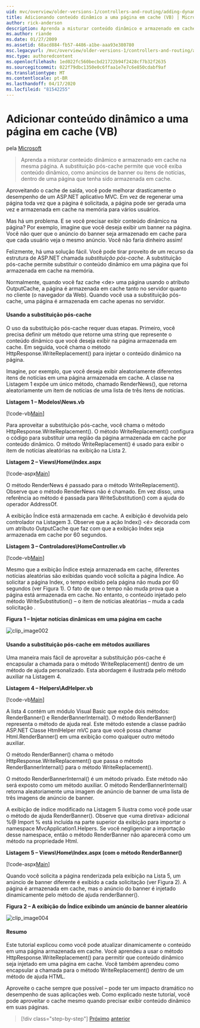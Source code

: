 ```yaml
---
uid: mvc/overview/older-versions-1/controllers-and-routing/adding-dynamic-content-to-a-cached-page-vb
title: Adicionando conteúdo dinâmico a uma página em cache (VB) | Microsoft Docs
author: rick-anderson
description: Aprenda a misturar conteúdo dinâmico e armazenado em cache na mesma página. A substituição pós-cache permite que você exiba conteúdo dinâmico, como anúncios de banner o...
ms.author: riande
ms.date: 01/27/2009
ms.assetid: 68acd884-fb57-4486-a1be-aaa93e380780
msc.legacyurl: /mvc/overview/older-versions-1/controllers-and-routing/adding-dynamic-content-to-a-cached-page-vb
msc.type: authoredcontent
ms.openlocfilehash: 1ed022fc560becbd21722b94f2428cf7b32f2635
ms.sourcegitcommit: 022f79dbc1350e0c6ffaa1e7e7c6e850cdabf9af
ms.translationtype: MT
ms.contentlocale: pt-BR
ms.lasthandoff: 04/17/2020
ms.locfileid: "81542255"
---
```

# <a name="adding-dynamic-content-to-a-cached-page-vb"></a>Adicionar conteúdo dinâmico a uma página em cache (VB)

pela [Microsoft](https://github.com/microsoft)

> Aprenda a misturar conteúdo dinâmico e armazenado em cache na mesma página. A substituição pós-cache permite que você exiba conteúdo dinâmico, como anúncios de banner ou itens de notícias, dentro de uma página que tenha sido armazenada em cache.

Aproveitando o cache de saída, você pode melhorar drasticamente o desempenho de um ASP.NET aplicativo MVC. Em vez de regenerar uma página toda vez que a página é solicitada, a página pode ser gerada uma vez e armazenada em cache na memória para vários usuários.

Mas há um problema. E se você precisar exibir conteúdo dinâmico na página? Por exemplo, imagine que você deseja exibir um banner na página. Você não quer que o anúncio do banner seja armazenado em cache para que cada usuário veja o mesmo anúncio. Você não faria dinheiro assim!

Felizmente, há uma solução fácil. Você pode tirar proveito de um recurso da estrutura de ASP.NET chamada *substituição pós-cache*. A substituição pós-cache permite substituir o conteúdo dinâmico em uma página que foi armazenada em cache na memória.

Normalmente, quando você faz cache &lt;de&gt; uma página usando o atributo OutputCache, a página é armazenada em cache tanto no servidor quanto no cliente (o navegador da Web). Quando você usa a substituição pós-cache, uma página é armazenada em cache apenas no servidor.

#### <a name="using-post-cache-substitution"></a>Usando a substituição pós-cache

O uso da substituição pós-cache requer duas etapas. Primeiro, você precisa definir um método que retorne uma string que represente o conteúdo dinâmico que você deseja exibir na página armazenada em cache. Em seguida, você chama o método HttpResponse.WriteReplacement() para injetar o conteúdo dinâmico na página.

Imagine, por exemplo, que você deseja exibir aleatoriamente diferentes itens de notícias em uma página armazenada em cache. A classe na Listagem 1 expõe um único método, chamado RenderNews(), que retorna aleatoriamente um item de notícias de uma lista de três itens de notícias.

**Listagem 1 – Modelos\News.vb**

[!code-vb[Main](adding-dynamic-content-to-a-cached-page-vb/samples/sample1.vb)]

Para aproveitar a substituição pós-cache, você chama o método HttpResponse.WriteReplacement(). O método WriteReplacement() configura o código para substituir uma região da página armazenada em cache por conteúdo dinâmico. O método WriteReplacement() é usado para exibir o item de notícias aleatórias na exibição na Lista 2.

**Listagem 2 – Views\Home\Index.aspx**

[!code-aspx[Main](adding-dynamic-content-to-a-cached-page-vb/samples/sample2.aspx)]

O método RenderNews é passado para o método WriteReplacement(). Observe que o método RenderNews não é chamado. Em vez disso, uma referência ao método é passada para WriteSubstitution() com a ajuda do operador AddressOf.

A exibição Índice está armazenada em cache. A exibição é devolvida pelo controlador na Listagem 3. Observe que a ação Index() &lt;é&gt; decorada com um atributo OutputCache que faz com que a exibição Index seja armazenada em cache por 60 segundos.

**Listagem 3 – Controladores\HomeController.vb**

[!code-vb[Main](adding-dynamic-content-to-a-cached-page-vb/samples/sample3.vb)]

Mesmo que a exibição Índice esteja armazenada em cache, diferentes notícias aleatórias são exibidas quando você solicita a página Índice. Ao solicitar a página Index, o tempo exibido pela página não muda por 60 segundos (ver Figura 1). O fato de que o tempo não muda prova que a página está armazenada em cache. No entanto, o conteúdo injetado pelo método WriteSubstitution() – o item de notícias aleatórias – muda a cada solicitação .

**Figura 1 – Injetar notícias dinâmicas em uma página em cache**

![clip_image002](adding-dynamic-content-to-a-cached-page-vb/_static/image1.jpg)

#### <a name="using-post-cache-substitution-in-helper-methods"></a>Usando a substituição pós-cache em métodos auxiliares

Uma maneira mais fácil de aproveitar a substituição pós-cache é encapsular a chamada para o método WriteReplacement() dentro de um método de ajuda personalizado. Esta abordagem é ilustrada pelo método auxiliar na Listagem 4.

**Listagem 4 – Helpers\AdHelper.vb**

[!code-vb[Main](adding-dynamic-content-to-a-cached-page-vb/samples/sample4.vb)]

A lista 4 contém um módulo Visual Basic que expõe dois métodos: RenderBanner() e RenderBannerInternal(). O método RenderBanner() representa o método de ajuda real. Este método estende a classe padrão ASP.NET Classe HtmlHelper mVC para que você possa chamar Html.RenderBanner() em uma exibição como qualquer outro método auxiliar.

O método RenderBanner() chama o método HttpResponse.WriteReplacement() que passa o método RenderBannerInternal() para o método WriteReplacement().

O método RenderBannerInternal() é um método privado. Este método não será exposto como um método auxiliar. O método RenderBannerInternal() retorna aleatoriamente uma imagem de anúncio de banner de uma lista de três imagens de anúncio de banner.

A exibição de índice modificado na Listagem 5 ilustra como você pode usar o método de ajuda RenderBanner(). Observe que &lt;uma diretiva&gt; adicional %@ Import % está incluída na parte superior da exibição para importar o namespace MvcApplication1.Helpers. Se você negligenciar a importação desse namespace, então o método RenderBanner não aparecerá como um método na propriedade Html.

**Listagem 5 – Views\Home\Index.aspx (com o método RenderBanner()**

[!code-aspx[Main](adding-dynamic-content-to-a-cached-page-vb/samples/sample5.aspx)]

Quando você solicita a página renderizada pela exibição na Lista 5, um anúncio de banner diferente é exibido a cada solicitação (ver Figura 2). A página é armazenada em cache, mas o anúncio do banner é injetado dinamicamente pelo método de ajuda renderBanner().

**Figura 2 – A exibição do Índice exibindo um anúncio de banner aleatório**

![clip_image004](adding-dynamic-content-to-a-cached-page-vb/_static/image2.jpg)

#### <a name="summary"></a>Resumo

Este tutorial explicou como você pode atualizar dinamicamente o conteúdo em uma página armazenada em cache. Você aprendeu a usar o método HttpResponse.WriteReplacement() para permitir que conteúdo dinâmico seja injetado em uma página em cache. Você também aprendeu como encapsular a chamada para o método WriteReplacement() dentro de um método de ajuda HTML.

Aproveite o cache sempre que possível – pode ter um impacto dramático no desempenho de suas aplicações web. Como explicado neste tutorial, você pode aproveitar o cache mesmo quando precisar exibir conteúdo dinâmico em suas páginas.

> [!div class="step-by-step"]
> [Próximo](improving-performance-with-output-caching-vb.md)
> [anterior](creating-a-controller-vb.md)
